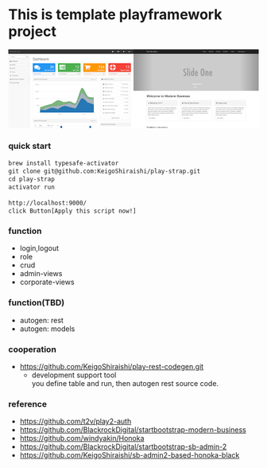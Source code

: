# This is template playframework project

<img src="https://github.com/KeigoShiraishi/images/blob/master/sb-admin2-based-honoka-black.png" alt="sb-admin2-based-honoka-black.png" width="50%"><img src="https://github.com/KeigoShiraishi/images/blob/master/startbootstrap-modern-business.png" alt="startbootstrap-modern-business.png" width="50%">

### quick start
```
brew install typesafe-activator
git clone git@github.com:KeigoShiraishi/play-strap.git
cd play-strap
activator run

http://localhost:9000/
click Button[Apply this script now!] 
```

### function
- login,logout
- role
- crud
- admin-views
- corporate-views

### function(TBD)
- autogen: rest
- autogen: models

### cooperation
- https://github.com/KeigoShiraishi/play-rest-codegen.git
    - development support tool  
    you define table and run, then autogen rest source code.


### reference
- https://github.com/t2v/play2-auth
- https://github.com/BlackrockDigital/startbootstrap-modern-business
- https://github.com/windyakin/Honoka
- https://github.com/BlackrockDigital/startbootstrap-sb-admin-2
- https://github.com/KeigoShiraishi/sb-admin2-based-honoka-black


